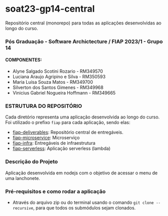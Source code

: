 # soat23-gp14-central
Repositório central (monorepo) para todas as aplicações desenvolvidas ao longo do curso.

### Pós Graduação - Software Archictecture / FIAP 2023/1 - Grupo 14

#### COMPONENTES:
- Alyne Salgado Scotini Rozario - RM349570
- Luciana Araujo Agripino e Silva - RM350593 
- Maria Luísa Souza Matos - RM349700 
- Silverton dos Santos Gimenes - RM349968
- Vinicius Gabriel Nogueira Hoffmann - RM349665 


### ESTRUTURA DO REPOSITÓRIO
Cada diretório representa uma aplicação desenvolvida ao longo do curso. Foi utilizado o prefixo `fiap` para cada aplicação, sendo elas:
- [fiap-deliverables](https://github.com/oivinig/soat23-gp14-deliverables): Repositório central de entregáveis.
- [fiap-microservice](https://github.com/oivinig/soat23-gp14-microservice): Microserviço
- [fiap-infra](https://github.com/oivinig/soat23-gp14-infra): Entregáveis de infraestrutura
- [fiap-serverless](https://github.com/oivinig/soat23-gp14-serverless): Aplicação serverless (lambda)

### Descrição do Projeto
Aplicação desenvolvida em nodejs com o objetivo de acessar o menu de uma lanchonete.

### Pré-requisitos e como rodar a aplicação

- Através do arquivo zip ou do terminal usando o comando `git clone --recursive`, para que todos os submódulos sejam clonados.